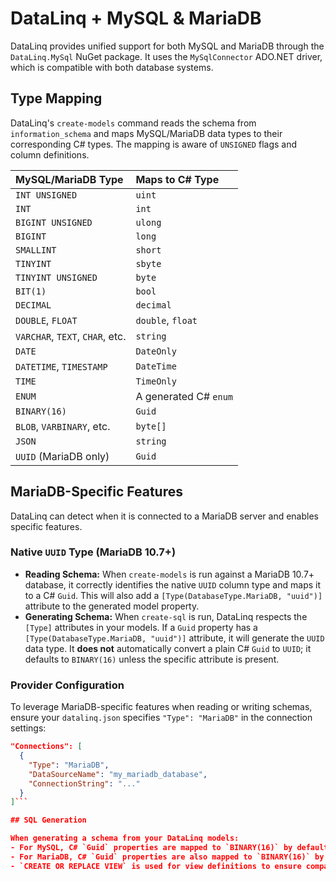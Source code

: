 # DataLinq + MySQL & MariaDB

DataLinq provides unified support for both MySQL and MariaDB through the `DataLinq.MySql` NuGet package. It uses the `MySqlConnector` ADO.NET driver, which is compatible with both database systems.

## Type Mapping

DataLinq's `create-models` command reads the schema from `information_schema` and maps MySQL/MariaDB data types to their corresponding C# types. The mapping is aware of `UNSIGNED` flags and column definitions.

| MySQL/MariaDB Type | Maps to C# Type |
| :--- | :--- |
| `INT UNSIGNED` | `uint` |
| `INT` | `int` |
| `BIGINT UNSIGNED`| `ulong` |
| `BIGINT` | `long` |
| `SMALLINT` | `short` |
| `TINYINT` | `sbyte` |
| `TINYINT UNSIGNED`| `byte` |
| `BIT(1)` | `bool` |
| `DECIMAL` | `decimal` |
| `DOUBLE`, `FLOAT`| `double`, `float` |
| `VARCHAR`, `TEXT`, `CHAR`, etc. | `string` |
| `DATE` | `DateOnly` |
| `DATETIME`, `TIMESTAMP` | `DateTime` |
| `TIME` | `TimeOnly` |
| `ENUM` | A generated C# `enum` |
| `BINARY(16)` | `Guid` |
| `BLOB`, `VARBINARY`, etc. | `byte[]` |
| `JSON` | `string` |
| `UUID` (MariaDB only) | `Guid` |


## MariaDB-Specific Features

DataLinq can detect when it is connected to a MariaDB server and enables specific features.

### Native `UUID` Type (MariaDB 10.7+)
- **Reading Schema:** When `create-models` is run against a MariaDB 10.7+ database, it correctly identifies the native `UUID` column type and maps it to a C# `Guid`. This will also add a `[Type(DatabaseType.MariaDB, "uuid")]` attribute to the generated model property.
- **Generating Schema:** When `create-sql` is run, DataLinq respects the `[Type]` attributes in your models. If a `Guid` property has a `[Type(DatabaseType.MariaDB, "uuid")]` attribute, it will generate the `UUID` data type. It **does not** automatically convert a plain C# `Guid` to `UUID`; it defaults to `BINARY(16)` unless the specific attribute is present.

### Provider Configuration
To leverage MariaDB-specific features when reading or writing schemas, ensure your `datalinq.json` specifies `"Type": "MariaDB"` in the connection settings:
```json
"Connections": [
  {
    "Type": "MariaDB",
    "DataSourceName": "my_mariadb_database",
    "ConnectionString": "..."
  }
]```

## SQL Generation

When generating a schema from your DataLinq models:
- For MySQL, C# `Guid` properties are mapped to `BINARY(16)` by default.
- For MariaDB, C# `Guid` properties are also mapped to `BINARY(16)` by default to maintain compatibility. To generate the native `UUID` type, you must explicitly add the `[Type(DatabaseType.MariaDB, "uuid")]` attribute to your model's property.
- `CREATE OR REPLACE VIEW` is used for view definitions to ensure compatibility with both systems.